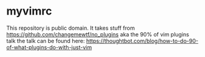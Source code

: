 # myvimrc
This repository is public domain.
It takes stuff from https://github.com/changemewtf/no_plugins aka the 90% of vim plugins talk
the talk can be found here: https://thoughtbot.com/blog/how-to-do-90-of-what-plugins-do-with-just-vim
